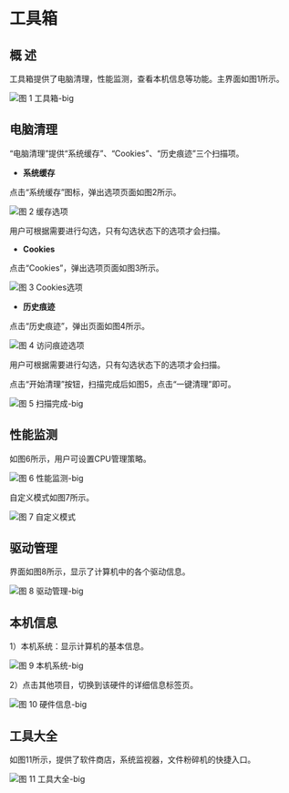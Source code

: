 # 工具箱
## 概 述
工具箱提供了电脑清理，性能监测，查看本机信息等功能。主界面如图1所示。

![图 1 工具箱-big](image/1.png)
<br>

## 电脑清理
“电脑清理”提供“系统缓存”、“Cookies”、“历史痕迹”三个扫描项。

-  **系统缓存**

点击“系统缓存”图标，弹出选项页面如图2所示。
 
![图 2 缓存选项](image/2.png)

用户可根据需要进行勾选，只有勾选状态下的选项才会扫描。

- **Cookies**

点击“Cookies”，弹出选项页面如图3所示。
 
![图 3 Cookies选项](image/3.png)

- **历史痕迹**

点击“历史痕迹”，弹出页面如图4所示。
 
![图 4 访问痕迹选项](image/4.png)

用户可根据需要进行勾选，只有勾选状态下的选项才会扫描。

点击“开始清理”按钮，扫描完成后如图5，点击“一键清理”即可。
 
![图 5 扫描完成-big](image/5.png)
<br>

## 性能监测
如图6所示，用户可设置CPU管理策略。

![图 6 性能监测-big](image/6.png)

自定义模式如图7所示。

![图 7 自定义模式](image/7.png)
<br>

## 驱动管理
界面如图8所示，显示了计算机中的各个驱动信息。

![图 8 驱动管理-big](image/8.png)
<br>

## 本机信息
1）本机系统：显示计算机的基本信息。

![图 9 本机系统-big](image/9.png)

2）点击其他项目，切换到该硬件的详细信息标签页。

![图 10 硬件信息-big](image/10.png)
<br>

## 工具大全
如图11所示，提供了软件商店，系统监视器，文件粉碎机的快捷入口。
 
![图 11 工具大全-big](image/11.png)
